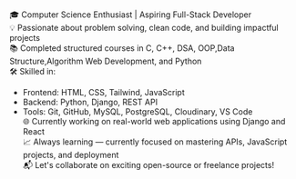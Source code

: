 
🎓 Computer Science Enthusiast | Aspiring Full-Stack Developer  
💡 Passionate about problem solving, clean code, and building impactful projects  
📚 Completed structured courses in C, C++, DSA, OOP,Data Structure,Algorithm Web Development, and Python  
🛠 Skilled in:  
- Frontend: HTML, CSS, Tailwind, JavaScript  
- Backend: Python, Django, REST API  
- Tools: Git, GitHub, MySQL, PostgreSQL, Cloudinary, VS Code  
🌐 Currently working on real-world web applications using Django and React  
📈 Always learning — currently focused on mastering APIs, JavaScript projects, and deployment  
📬 Let's collaborate on exciting open-source or freelance projects!
<!---
rajib3777/rajib3777 is a ✨ special ✨ repository because its `README.md` (this file) appears on your GitHub profile.
You can click the Preview link to take a look at your changes.
--->
